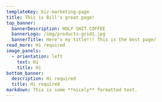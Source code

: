 ```yaml
---
templateKey: biz-marketing-page
title: This is Bill's great page!
top_banner:
  bannerDescription: HOLY SHIT COFFEE
  bannerLogo: /img/products-grid1.jpg
  bannerTitle: Here's my title!!! This is the best page/
read_more: Hi required
image_panels:
  - orientation: left
    text: Hi
    title: Hi
bottom_banner:
  description: Hi required
  title: Hi required
markdown: This is some **nicely** formatted text.
---
```


